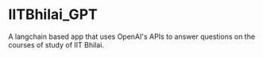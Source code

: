 # IITBhilai_GPT
 A langchain based app that uses OpenAI's APIs to answer questions on the courses of study of IIT Bhilai.
